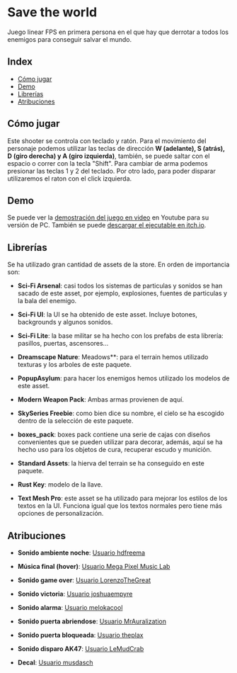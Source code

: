 # Save the world 

Juego linear FPS en primera persona en el que hay que derrotar a todos los enemigos para conseguir salvar el mundo.
## Index

- [Cómo jugar](https://gitlab.com/Tomas-Gayo/pec2-firstpersonshootergame#c%C3%B3mo-jugar)
- [Demo](https://gitlab.com/Tomas-Gayo/pec2-firstpersonshootergame#demo)
- [Librerías](https://gitlab.com/Tomas-Gayo/pec2-firstpersonshootergame#librer%C3%ADas)
- [Atribuciones](https://gitlab.com/Tomas-Gayo/pec2-firstpersonshootergame#atribuciones)

## Cómo jugar

Este shooter se controla con teclado y ratón. Para el movimiento del personaje podemos utilizar las teclas de dirección **W (adelante), S (atrás), D (giro derecha) y A (giro izquierda)**, también, se puede saltar con el espacio o correr con la tecla "Shift". Para cambiar de arma podemos presionar las teclas 1 y 2 del teclado. Por otro lado, para poder disparar utilizaremos el raton con el click izquierda.

## Demo

Se puede ver la [demostración del juego en video](https://youtu.be/RoOnvPr_8lY) en Youtube para su versión de PC. 
También se puede [descargar el ejecutable en itch.io](https://tomas-gayo.itch.io/save-the-world).

## Librerías

Se ha utilizado gran cantidad de assets de la store. En orden de importancia son:

- **Sci-Fi Arsenal**: casi todos los sistemas de particulas y sonidos se han sacado de este asset, por ejemplo, explosiones, fuentes de particulas y la bala del enemigo.  

- **Sci-Fi UI**: la UI se ha obtenido de este asset. Incluye botones, backgrounds y algunos sonidos. 

- **Sci-Fi Lite**: la base militar se ha hecho con los prefabs de esta librería: pasillos, puertas, ascensores...

- **Dreamscape Nature**: Meadows**: para el terrain hemos utilizado texturas y los arboles de este paquete. 

- **PopupAsylum**: para hacer los enemigos hemos utilizado los modelos de este asset. 

- **Modern Weapon Pack**: Ambas armas provienen de aquí. 

- **SkySeries Freebie**: como bien dice su nombre, el cielo se ha escogido dentro de la selección de este paquete.

- **boxes_pack**: boxes pack contiene una serie de cajas con diseños convenientes que se pueden utilizar para decorar, además, aquí se ha hecho uso para los objetos de cura, recuperar escudo y munición.

- **Standard Assets**: la hierva del terrain se ha conseguido en este paquete.  

- **Rust Key**: modelo de la llave. 

- **Text Mesh Pro**: este asset se ha utilizado para mejorar los estilos de los textos en la UI. Funciona igual que los textos normales pero tiene más opciones de personalización.

## Atribuciones

- **Sonido ambiente noche**: [Usuario hdfreema](https://freesound.org/people/hdfreema/sounds/333221/)

- **Música final (hover)**: [Usuario Mega Pixel Music Lab](https://opengameart.org/content/sad-piano-0)

- **Sonido game over**: [Usuario LorenzoTheGreat](https://freesound.org/people/LorenzoTheGreat/sounds/417795/)

- **Sonido victoria**: [Usuario joshuaempyre](https://freesound.org/people/joshuaempyre/sounds/404024/)

- **Sonido alarma**: [Usuario melokacool](https://freesound.org/people/melokacool/sounds/613650/)

- **Sonido puerta abriendose**: [Usuario MrAuralization](https://freesound.org/people/MrAuralization/sounds/158626/)

- **Sonido puerta bloqueada**: [Usuario theplax](https://freesound.org/people/theplax/sounds/618145/)

- **Sonido disparo AK47**: [Usuario LeMudCrab](https://freesound.org/people/LeMudCrab/sounds/163457/)

- **Decal**: [Usuario musdasch](https://opengameart.org/content/bullet-decal)
